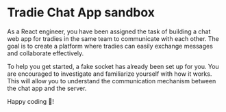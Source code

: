 # Tradie Chat App sandbox

As a React engineer, you have been assigned the task of building a chat web app for tradies in the same team to communicate with each other. The goal is to create a platform where tradies can easily exchange messages and collaborate effectively.

To help you get started, a fake socket has already been set up for you. You are encouraged to investigate and familiarize yourself with how it works. This will allow you to understand the communication mechanism between the chat app and the server.

Happy coding 🚀!